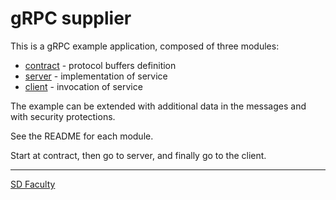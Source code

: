 # gRPC supplier

This is a gRPC example application, composed of three modules:
- [contract](contract/) - protocol buffers definition
- [server](server/) - implementation of service
- [client](client/) - invocation of service

The example can be extended with additional data in the messages and with security protections.

See the README for each module.

Start at contract, then go to server, and finally go to the client.

----

[SD Faculty](mailto:leic-sod@disciplinas.tecnico.ulisboa.pt)
